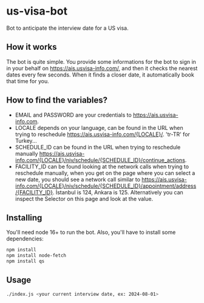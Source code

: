 # us-visa-bot
Bot to anticipate the interview date for a US visa.

## How it works

The bot is quite simple. You provide some informations for the bot to sign in in your behalf on https://ais.usvisa-info.com/, and then
it checks the nearest dates every few seconds. When it finds a closer date, it automatically book that time for you.

## How to find the variables?

- EMAIL and PASSWORD are your credentials to https://ais.usvisa-info.com.
- LOCALE depends on your language, can be found in the URL when trying to reschedule https://ais.usvisa-info.com/{LOCALE}/. 'tr-TR' for Turkey...
- SCHEDULE_ID can be found in the URL when trying to reschedule manually https://ais.usvisa-info.com/{LOCALE}/niv/schedule/{SCHEDULE_ID}/continue_actions.
- FACILITY_ID can be found looking at the network calls when trying to reschedule manually, when you get on the page where you can select a new date, you should see a network call similar to https://ais.usvisa-info.com/{LOCALE}/niv/schedule/{SCHEDULE_ID}/appointment/address/{FACILITY_ID}. İstanbul is 124, Ankara is 125. Alternatively you can inspect the Selector on this page and look at the value.


## Installing

You'll need node 16+ to run the bot. Also, you'll have to install some dependencies:

```sh
npm install
npm install node-fetch
npm install qs
```

## Usage

```sh
./index.js <your current interview date, ex: 2024-08-01>
```
